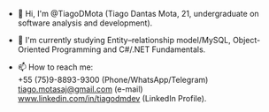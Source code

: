 - 👋 Hi, I'm @TiagoDMota (Tiago Dantas Mota, 21, undergraduate on software analysis and development).

- 🌱 I'm currently studying Entity–relationship model/MySQL, Object-Oriented Programming and C#/.NET Fundamentals.

- 📫 How to reach me:\
+55 (75)9-8893-9300 (Phone/WhatsApp/Telegram)\
tiago.motasaj@gmail.com (e-mail)\
www.linkedin.com/in/tiagodmdev (LinkedIn Profile).
